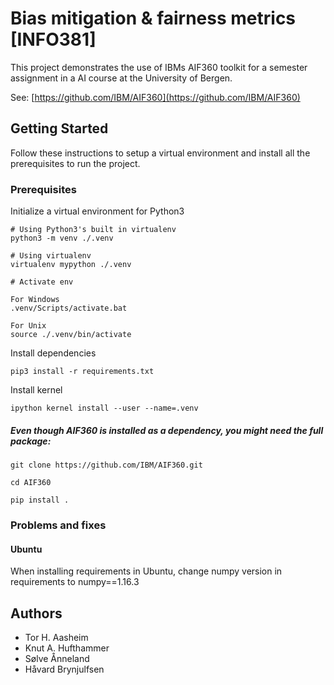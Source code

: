 # Bias mitigation & fairness metrics [INFO381]

This project demonstrates the use of IBMs AIF360 toolkit for a semester assignment in a AI course at the University of Bergen. 

See: [https://github.com/IBM/AIF360](https://github.com/IBM/AIF360)

## Getting Started

Follow these instructions to setup a virtual environment and install all the prerequisites to run the project. 

### Prerequisites

Initialize a virtual environment for Python3

```
# Using Python3's built in virtualenv
python3 -m venv ./.venv

# Using virtualenv 
virtualenv mypython ./.venv

# Activate env

For Windows
.venv/Scripts/activate.bat

For Unix
source ./.venv/bin/activate
```
Install dependencies

```
pip3 install -r requirements.txt
```

Install kernel

```
ipython kernel install --user --name=.venv
```

##### Even though AIF360 is installed as a dependency, you might need the full package:

```
git clone https://github.com/IBM/AIF360.git

cd AIF360

pip install .
```

### Problems and fixes
#### Ubuntu
When installing requirements in Ubuntu, change numpy version in requirements to numpy==1.16.3

## Authors

* Tor H. Aasheim
* Knut A. Hufthammer
* Sølve Ånneland
* Håvard Brynjulfsen
